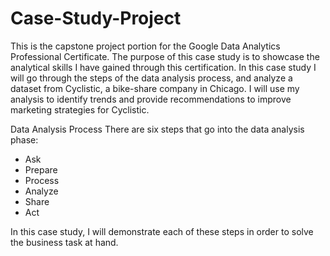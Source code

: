 # Case-Study-Project

This is the capstone project portion for the Google Data Analytics Professional Certificate. The purpose of this case study is to showcase the analytical skills I have gained through this certification. In this case study I will go through the steps of the data analysis process, and analyze a dataset from Cyclistic, a bike-share company in Chicago. I will use my analysis to identify trends and provide recommendations to improve marketing strategies for Cyclistic.

Data Analysis Process
There are six steps that go into the data analysis phase:

* Ask
* Prepare
* Process
* Analyze
* Share
* Act
  
In this case study, I will demonstrate each of these steps in order to solve the business task at hand.
